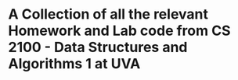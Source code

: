 # A Collection of all the relevant Homework and Lab code from CS 2100 - Data Structures and Algorithms 1 at UVA
